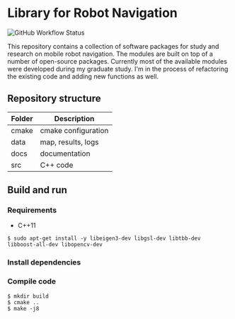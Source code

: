 # Library for Robot Navigation

![GitHub Workflow Status](https://github.com/rxdu/robotnav/workflows/CMake/badge.svg)

This repository contains a collection of software packages for study and research on mobile robot navigation. The modules are built on top of a number of open-source packages. Currently most of the available modules were developed during my graduate study. I'm in the process of refactoring the existing code and adding new functions as well.

## Repository structure

| Folder |       Description        |
| ------ | ------------------------ |
| cmake  | cmake configuration      |
| data   | map, results, logs       |
| docs   | documentation            |
| src    | C++ code                 |

## Build and run

### Requirements

* C++11

```
$ sudo apt-get install -y libeigen3-dev libgsl-dev libtbb-dev libboost-all-dev libopencv-dev
```

### Install dependencies

### Compile code

```
$ mkdir build
$ cmake ..
$ make -j8
```

